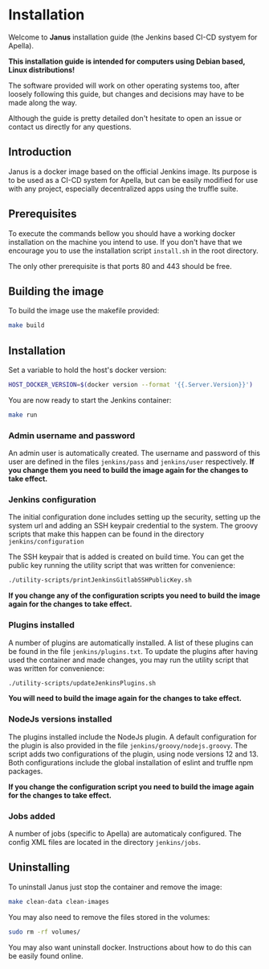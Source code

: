 # Installation

Welcome to **Janus** installation guide (the Jenkins based CI-CD systyem for Apella).

**This installation guide is intended for computers using Debian based, Linux distributions!**

The software provided will work on other operating systems too, after loosely following this guide, but changes and decisions may have to be made along the way.

Although the guide is pretty detailed don't hesitate to open an issue or contact us directly for any questions.

## Introduction

Janus is a docker image based on the official Jenkins image. Its purpose is to be used as a CI-CD system for Apella, but can be easily modified for use with any project, especially decentralized apps using the truffle suite.

## Prerequisites

To execute the commands bellow you should have a working docker installation on the machine you intend to use. If you don't have that we encourage you to use the installation script `install.sh` in the root directory.

The only other prerequisite is that ports 80 and 443 should be free.

## Building the image

To build the image use the makefile provided:
```bash
make build
```

## Installation

Set a variable to hold the host's docker version:
```bash
HOST_DOCKER_VERSION=$(docker version --format '{{.Server.Version}}')
```

You are now ready to start the Jenkins container:
```bash
make run
```

### Admin username and password

An admin user is automatically created. The username and password of this user are defined in the files `jenkins/pass` and `jenkins/user` respectively. **If you change them you need to build the image again for the changes to take effect.**

### Jenkins configuration

The initial configuration done includes setting up the security, setting up the system url and adding an SSH keypair credential to the system. The groovy scripts that make this happen can be found in the directory `jenkins/configuration`

The SSH keypair that is added is created on build time. You can get the public key running the utility script that was written for convenience:
```bash
./utility-scripts/printJenkinsGitlabSSHPublicKey.sh
```

**If you change any of the configuration scripts you need to build the image again for the changes to take effect.**

### Plugins installed

A number of plugins are automatically installed. A list of these plugins can be found in the file `jenkins/plugins.txt`. To update the plugins after having used the container and made changes, you may run the utility script that was written for convenience:
```bash
./utility-scripts/updateJenkinsPlugins.sh
```

**You will need to build the image again for the changes to take effect.**

### NodeJs versions installed

The plugins installed include the NodeJs plugin. A default configuration for the plugin is also provided in the file `jenkins/groovy/nodejs.groovy`. The script adds two configurations of the plugin, using node versions 12 and 13. Both configurations include the global installation of eslint and truffle npm packages.

**If you change the configuration script you need to build the image again for the changes to take effect.**

### Jobs added

A number of jobs (specific to Apella) are automaticaly configured. The config XML files are located in the directory `jenkins/jobs`.

## Uninstalling

To uninstall Janus just stop the container and remove the image:
```bash
make clean-data clean-images
```

You may also need to remove the files stored in the volumes:
```bash
sudo rm -rf volumes/
```

You may also want uninstall docker. Instructions about how to do this can be easily found online.
